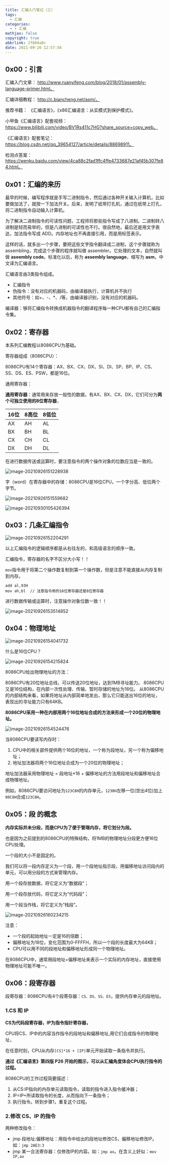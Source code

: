 ```yaml
---
title: 汇编入门笔记（三）
tags:
  - 汇编
categories:
  - - 汇编
mathjax: false
copyright: true
abbrlink: 2f604a0c
date: 2021-09-26 12:57:56
---
```


## 0x00：引言

汇编入门文章： http://www.ruanyifeng.com/blog/2018/01/assembly-language-primer.html。

汇编详细教程： http://c.biancheng.net/asm/。

推荐书籍： 《汇编语言》，《x86汇编语言：从实模式到保护模式》。

小甲鱼《汇编语言》配套视频： https://www.bilibili.com/video/BV1Rs411c7HG?share_source=copy_web。

《汇编语言》配套笔记： https://blog.csdn.net/qq_39654127/article/details/88698911。

检测点答案： https://wenku.baidu.com/view/4ca88c2fad1ffc4ffe4733687e21af45b307fe84.html。

## 0x01：汇编的来历

最早的时候，编写程序就是手写二进制指令，然后通过各种开关输入计算机，比如要做加法了，就按一下加法开关。后来，发明了纸带打孔机，通过在纸带上打孔，将二进制指令自动输入计算机。

为了解决二进制指令的可读性问题，工程师将那些指令写成了八进制。二进制转八进制是轻而易举的，但是八进制的可读性也不行。很自然地，最后还是用文字表达，加法指令写成 ADD。内存地址也不再直接引用，而是用标签表示。

这样的话，就多出一个步骤，要把这些文字指令翻译成二进制，这个步骤就称为 assembling，完成这个步骤的程序就叫做 assembler。它处理的文本，自然就叫做 **aseembly code**。标准化以后，称为 **assembly language**，缩写为 **asm**，中文译为汇编语言。

汇编语言由3类指令组成。

- 汇编指令
- 伪指令：没有对应的机器码，由编译器执行，计算机并不执行
- 其他符号：如+、-、*、/等，由编译器识别，没有对应的机器码。

编译器：够将汇编指令转换成机器指令的翻译程序每一种CPU都有自己的汇编指令集。

## 0x02：寄存器

本系列汇编教程以8086CPU为基础。

寄存器组成（8086CPU）：

8086CPU有14个寄存器：AX、BX、CX、DX、SI、DI、SP、BP、IP、CS、SS、DS、ES、PSW，都是16位。

通用寄存器：

**通用寄存器**：通常用来存放一般性的数据，有AX、BX、CX、DX，它们可分为**两个可独立使用的8位寄存器**，

| 16位 | 8高位 | 8低位 |
| ---- | ----- | ----- |
| AX   | AH    | AL    |
| BX   | BH    | BL    |
| CX   | CH    | CL    |
| DX   | DH    | DL    |

在进行数据传送或运算时，要注意指令的两个操作对象的位数应当是一致的。

![image-20210926151228938](汇编入门笔记（三）/image-20210926151228938.png)

字（word）在寄存器中的存储：8086CPU是16位CPU，一个字分高、低位两个字节。

![image-20210926151559682](汇编入门笔记（三）/image-20210926151559682.png)

![image-20210930105426394](汇编入门笔记（三）/image-20210930105426394.png)

## 0x03：几条汇编指令

![image-20210926152204291](汇编入门笔记（三）/image-20210926152204291.png)

以上汇编指令的逻辑顺序都是从右往左的，和高级语言的顺序一致。

汇编指令，寄存器的名字不区分大小写！！

`mov`指令用于将第二个操作数复制到第一个操作数，但是注意不能直接从内存复制到内存。

```assembly
add al,93H
mov ah,bl  // 注意指令用的16位寄存器还是8位寄存器
```

进行数据传输或运算时，注意操作对象位数一致！！

![image-20210926153514852](汇编入门笔记（三）/image-20210926153514852.png)

## 0x04：物理地址

![image-20210926154041732](汇编入门笔记（三）/image-20210926154041732.png)

什么是16位CPU？

![image-20210926154215824](汇编入门笔记（三）/image-20210926154215824.png)

8086CPU给出物理地址的方法：

8086CPU有20位地址总线，可以传送20位地址，达到1MB寻址能力。
8086CPU又是16位结构，在内部一次性处理、传输、暂时存储的地址为16位。
从8086CPU的内部结构来看，如果将地址从内部简单地发出，那么它只能送出16位的地址，表现出的寻址能力只有64KB。

**8086CPU采用一种在内部用两个16位地址合成的方法来形成一个20位的物理地址。**

![image-20210926154524476](汇编入门笔记（三）/image-20210926154524476.png)

当8086CPU要读写内存时：

1. CPU中的相关部件提供两个16位的地址，一个称为段地址，另一个称为偏移地址；
2. 地址加法器将两个16位地址合成为一个20位的物理地址；

地址加法器采用物理地址 = 段地址×16 + 偏移地址的方法用段地址和偏移地址合成物理地址。

例如，8086CPU要访问地址为`123C8H`的内存单元，`1230H`左移一位(空出4位)加上`00C8H`合成`123C8H`。

## 0x05：段 的概念

**内存实际并未分段，而是CPU为了便于管理内存，将它划分为段。**

也是因为之前提到的8086CPU的特殊结构，将1MB的物理地址分段更方便16位CPU处理。

一个段的大小不是固定的。

我们可以将一段内存定义为一个段，用一个段地址指示段，用偏移地址访问段内的单元，可以用分段的方式来管理内存。

用一个段存放数据，将它定义为“数据段”；

用一个段存放代码，将它定义为“代码段”；

用一个段当作栈，将它定义为“栈段”。

![image-20210926160234215](汇编入门笔记（三）/image-20210926160234215.png)

注意：

- 一个段的起始地址一定是16的倍数；
- 偏移地址为16位，变化范围为0-FFFFH，所以一个段的长度最大为64KB；
- CPU可以用不同的段地址和偏移地址形成同一个物理地址。

在8086CPU中，通常用段地址+偏移地址来表示一个实际的内存地址，直接使用物理地址可能不唯一。

## 0x06：段寄存器

段寄存器：8086CPU有4个段寄存器：`CS、DS、SS、ES`，提供内存单元的段地址。

### 1.CS 和 IP

**CS为代码段寄存器，IP为指令指针寄存器，**

CPU将CS、IP中的内容当作指令的段地址和偏移地址,用它们合成指令的物理地址，

在任意时刻，CPU从内存`[CS]*16 + [IP]`单元开始读取一条指令并执行。

**通过《汇编语言》第四版 P26 开始的图示，可以从汇编角度体会CPU执行指令的过程。**

8086CPU的工作过程简要描述：

1. 从CS:IP指向的内存单元读取指令，读取的指令进入指令缓冲器；
2. IP=IP+所读取指令的长度，从而指向下一条指令；
3. 执行指令。转到步骤1，重复这个过程。

### 2.修改 CS、IP 的指令

两种修改指令：

- jmp 段地址:偏移地址：用指令中给出的段地址修改CS，偏移地址修改IP。如：`jmp 2AE3:3`
- jmp 某一合法寄存器：仅修改IP的内容。如：`jmp ax`。在含义上好似：`mov IP,ax`